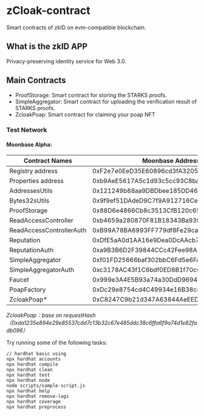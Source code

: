 # zCloak-contract
Smart contracts of zkID on evm-compatible blockchain. 

## What is the zkID APP
Privacy-preserving identity service for Web 3.0.

## Main Contracts
- ProofStorage: Smart contract for storing the STARKS proofs.
- SimpleAggregator: Smart contract for uploading the verification result of STARKS proofs.
- ZcloakPoap: Smart contract for claiming your poap NFT

### Test Network
#### Moonbase Alpha:
|  Contract Names | Moonbase Addresses |
|  ----  | ----  |
| Registry address | 0xF2e7e0EeD35E60896cd3fA32050e2094A204f9a8 |
| Properties address | 0xb9AeE5617A5c1d93c5cc93C8ba6719365453f538 |
| AddressesUtils | 0x121249b88aa9DBDbee185DD46f9d8A7b114ce1dF |
| Bytes32sUtils | 0x9f9ef51DAdeD9C7f9A912716Cea94f437Fb4A1c1 |
| ProofStorage | 0x88D6e4866Cb8c3513CfB120c650f0C467B62f18f |
| ReadAccessController | 0xb4659a280870F81B18343Ba93f18cAd3a0E0993d |
| ReadAccessControllerAuth | 0xB99A78BA6993FF779df8Fe29cab77BE07bB126cf |
| Reputation | 0xDfE5aA0d1AA16e9Dea0DcAAcb7D06e460E107b24 |
| ReputationAuth | 0xa9B3B6D2F39844CCc42Fee98A7e879C12a43001C |
| SimpleAggregator | 0xf01FD25666baf302bbC6Fd5e6FA3197C7e7D06D6 |
| SimpleAggregatorAuth | 0xc3178AC43f1C6bdf0ED8B1f70c6527fD0Ac068D7 |
| Faucet | 0x999e3A4E5B93a74a30DdD96942662feEe78C9cF3 |
| PoapFactory | 0xDc29e8754cd4C49934e16B38c4DC505FC06d528B |
| ZcloakPoap* | 0xC8247C9b21d347A63844AeEED9586F0b211a4513 |

*ZcloakPoap：base on requestHash（0xda1235e894e29e85537cdd7c13b32c67e485ddc38c6ffa6f9a74d1e82fadb096）*

Try running some of the following tasks:

```shell
// hardhat basic using
npx hardhat accounts
npx hardhat compile
npx hardhat clean
npx hardhat test
npx hardhat node
node scripts/sample-script.js
npx hardhat help
npx hardhat remove-logs
npx hardhat coverage
npx hardhat preprocess
```